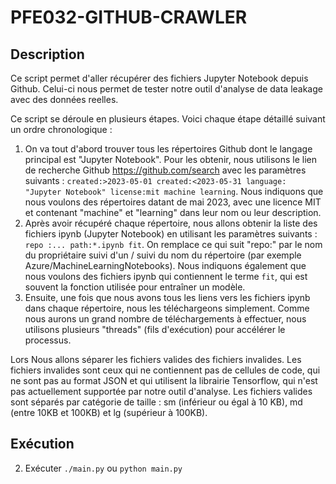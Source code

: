# PFE032-GITHUB-CRAWLER

## Description

Ce script permet d'aller récupérer des fichiers Jupyter Notebook depuis Github. Celui-ci nous permet de tester notre outil d'analyse de data leakage avec des données reelles.

Ce script se déroule en plusieurs étapes. Voici chaque étape détaillé suivant un ordre chronologique :
1. On va tout d'abord trouver tous les répertoires Github dont le langage principal est "Jupyter Notebook". Pour les obtenir, nous utilisons le lien de recherche Github https://github.com/search avec les paramètres suivants : ``created:>2023-05-01 created:<2023-05-31 language: "Jupyter Notebook" license:mit machine learning``. Nous indiquons que nous voulons des répertoires datant de mai 2023, avec une licence MIT et contenant "machine" et "learning" dans leur nom ou leur description.
2. Après avoir récupéré chaque répertoire, nous allons obtenir la liste des fichiers ipynb (Jupyter Notebook) en utilisant les paramètres suivants : ``repo :... path:*.ipynb fit``. On remplace ce qui suit "repo:" par le nom du propriétaire suivi d'un / suivi du nom du répertoire (par exemple Azure/MachineLearningNotebooks). Nous indiquons également que nous voulons des fichiers ipynb qui contiennent le terme ``fit``, qui est souvent la fonction utilisée pour entraîner un modèle.
3. Ensuite, une fois que nous avons tous les liens vers les fichiers ipynb dans chaque répertoire, nous les téléchargeons simplement. Comme nous aurons un grand nombre de téléchargements à effectuer, nous utilisons plusieurs "threads" (fils d'exécution) pour accélérer le processus.

Lors Nous allons séparer les fichiers valides des fichiers invalides. Les fichiers invalides sont ceux qui ne contiennent pas de cellules de code, qui ne sont pas au format JSON et qui utilisent la librairie Tensorflow, qui n'est pas actuellement supportée par notre outil d'analyse. Les fichiers valides sont séparés par catégorie de taille : sm (inférieur ou égal à 10 KB), md (entre 10KB et 100KB) et lg (supérieur à 100KB).

## Exécution

2. Exécuter ``./main.py`` ou ``python main.py``
